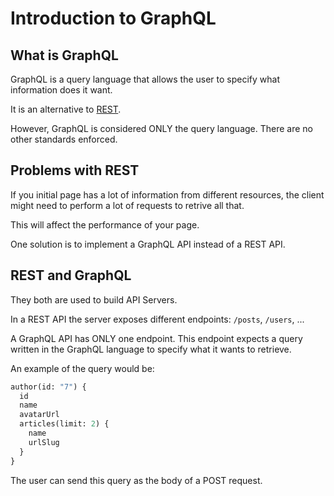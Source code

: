 # Introduction to GraphQL

## What is GraphQL

GraphQL is a query language that allows the user to specify what information does it want.

It is an alternative to [REST](./rest.md).

However, GraphQL is considered ONLY the query language. There are no other standards enforced.

## Problems with REST

If you initial page has a lot of information from different resources, the client might need to perform a lot of requests to retrive all that.

This will affect the performance of your page.

One solution is to implement a GraphQL API instead of a REST API.

## REST and GraphQL

They both are used to build API Servers.

In a REST API the server exposes different endpoints: `/posts`, `/users`, ...

A GraphQL API has ONLY one endpoint. This endpoint expects a query written in the GraphQL language to specify what it wants to retrieve.

An example of the query would be:

```graphql
author(id: "7") {
  id
  name
  avatarUrl
  articles(limit: 2) {
    name
    urlSlug
  }
}
```

The user can send this query as the body of a POST request.
